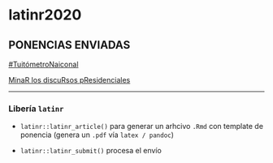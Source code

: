# latinr2020

## **PONENCIAS ENVIADAS**

[#TuitómetroNaiconal](https://github.com/TuQmano/latinr2020/blob/master/rmd/tuitometro/tuitometro.pdf)


[MinaR los discuRsos pResidenciales](https://github.com/TuQmano/latinr2020/blob/master/rmd/discursos/discursos_presidenciales.pdf)

---
### Libería `latinr`

* `latinr::latinr_article()` para generar un arhcivo `.Rmd` con template de ponencia (genera un `.pdf` vía `latex / pandoc`)

* `latinr::latinr_submit()` procesa el envío